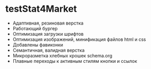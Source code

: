 # testStat4Market
- Адаптивная, резиновая верстка
- Работающий бургер
- Оптимизация загрузки шрифтов
- Оптимизация изображений, минификация файлов html и css
- Добавлены фавиконки
- Семантичная, валидная верстка
- Микроразметка хлебных крошек schema.org
- Плавные переходы к активным стилям кнопки и ссылок
